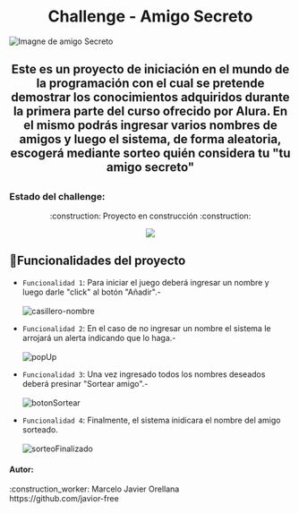 <h1 align="center"> Challenge - Amigo Secreto</h1>

![Imagne de amigo Secreto](https://github.com/user-attachments/assets/50bc57f3-bf24-404c-8ed6-6b3b5079eaeb)

<h2 align="center"> Este es un proyecto de iniciación en el mundo de la programación con el cual se pretende demostrar los conocimientos adquiridos durante la primera parte del curso ofrecido por Alura. En el mismo podrás ingresar varios nombres de amigos y luego el sistema, de forma aleatoria, escogerá mediante sorteo quién considera tu "tu amigo secreto" <h2>

<h3> Estado del challenge:</h3>
<p align="center">
:construction: Proyecto en construcción :construction:
</p>

<p align="center"> 
  <img src="https://img.shields.io/badge/STATUS-EN%20DESAROLLO-green">
</p>

## :hammer:Funcionalidades del proyecto

- `Funcionalidad 1`: Para iniciar el juego deberá ingresar un nombre y luego darle "click" al botón "Añadir".- <br><br>
![casillero-nombre](https://github.com/user-attachments/assets/4f9023b4-f5c3-4fc9-b7d8-c7881e01b4f4)

- `Funcionalidad 2`: En el caso de no ingresar un nombre el sistema le arrojará un alerta indicando que lo haga.-<br><br>
![popUp](https://github.com/user-attachments/assets/c42f56f7-9b53-4d28-9b69-905cc53c7b85)

- `Funcionalidad 3`: Una vez ingresado todos los nombres deseados deberá presinar "Sortear amigo".-<br><br>
![botonSortear](https://github.com/user-attachments/assets/b1721864-7d27-41a3-8098-633d25e8227e)

- `Funcionalidad 4`: Finalmente, el sistema inidicara el nombre del amigo sorteado.<br><br>
![sorteoFinalizado](https://github.com/user-attachments/assets/a51e1757-3108-46f5-beaf-821a7bf215f8)

<h4>Autor:</h4>
:construction_worker: Marcelo Javier Orellana <br> https://github.com/javior-free

